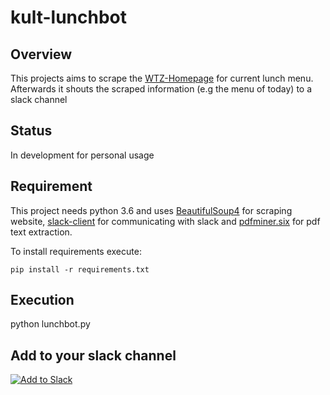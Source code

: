 # kult-lunchbot

## Overview
This projects aims to scrape the [WTZ-Homepage](http://wtz-tagungszentrum.de) for current lunch menu.
Afterwards it shouts the scraped information (e.g the menu of today) to a slack channel

## Status
In development for personal usage

## Requirement
This project needs python 3.6 and uses [BeautifulSoup4](https://pypi.python.org/pypi/beautifulsoup4) for scraping website, 
[slack-client](https://github.com/slackapi/python-slackclient) for communicating with slack and [pdfminer.six](https://github.com/pdfminer/pdfminer.six) for pdf text extraction.

To install requirements execute:

`pip install -r requirements.txt`



## Execution
python lunchbot.py


## Add to your slack channel
[![Add to Slack](https://platform.slack-edge.com/img/add_to_slack.png)](https://slack.com/oauth/authorize?scope=bot&client_id=269973088388.270476032388)

